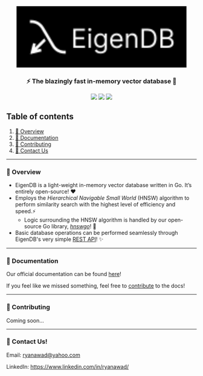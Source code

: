 <div align="center">
<img src="../assets/logo.svg" width="450px">

### ⚡ The blazingly fast in-memory vector database 🚀 

![](https://github.com/eigen-db/eigen-db/actions/workflows/tests.yml/badge.svg)
![](https://github.com/eigen-db/eigen-db/actions/workflows/linting.yml/badge.svg)
![](https://github.com/eigen-db/eigen-db/actions/workflows/conventional_commits.yml/badge.svg)

</div>

## Table of contents

1. [🔎 Overview](#overview)
2. [📖 Documentation](#documentation)
4. [🤝 Contributing](#contributing)
6. [💬 Contact Us](#contact-us)
---

### 🔎 Overview
* EigenDB is a light-weight in-memory vector database written in Go. It’s entirely open-source! ❤️
* Employs the _Hierarchical Navigable Small World_ (HNSW) algorithm to perform similarity search with the highest level of efficiency and speed.⚡
    * Logic surrounding the HNSW algorithm is handled by our open-source Go library, [_hnswgo_](https://github.com/Eigen-DB/hnswgo)! 🧠
* Basic database operations can be performed seamlessly through EigenDB's very simple [REST API](https://eigendb.mintlify.app/api-reference/api)! ✨

---

### 📖 Documentation

Our official documentation can be found [here](https://eigendb.mintlify.app/)!

If you feel like we missed something, feel free to [contribute](https://github.com/Eigen-DB/docs) to the docs! 

---

### 🤝 Contributing

Coming soon...

---

### 💬 Contact Us!

Email: ryanawad@yahoo.com

LinkedIn: https://www.linkedin.com/in/ryanawad/

